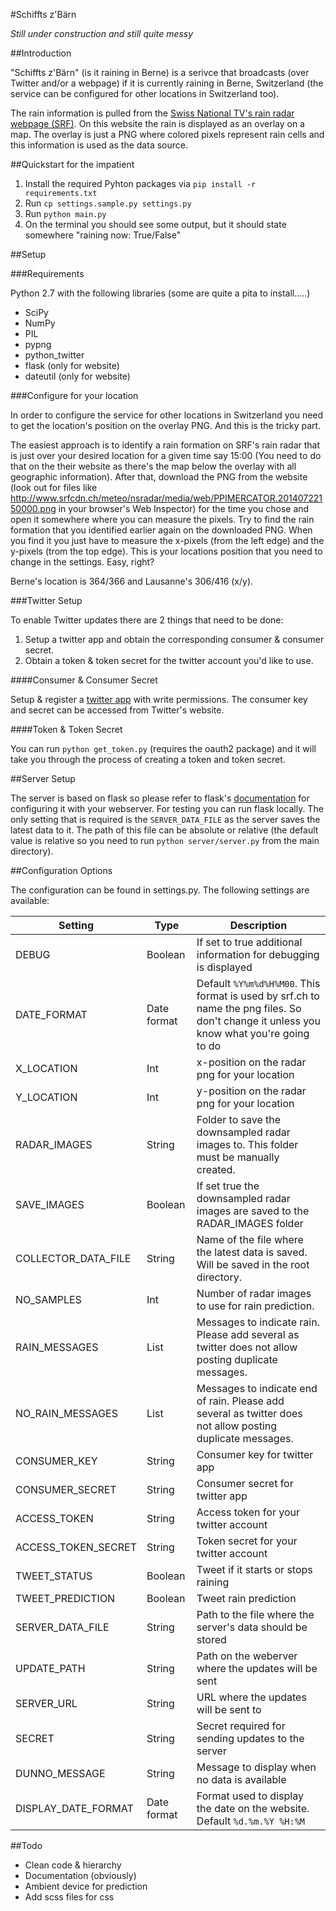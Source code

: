 #Schiffts z'Bärn

*Still under construction and still quite messy*

##Introduction

"Schiffts z'Bärn" (is it raining in Berne) is a serivce that broadcasts (over Twitter and/or a webpage) if it is currently raining in Berne, Switzerland (the service can be configured for other locations in Switzerland too).

The rain information is pulled from the [Swiss National TV's rain radar webpage (SRF)](http://www.srf.ch/meteo/radar). On this website the rain is displayed as an overlay on a map. The overlay is just a PNG where colored pixels represent rain cells and this information is used as the data source.

##Quickstart for the impatient
1. Install the required Pyhton packages via `pip install -r requirements.txt`
2. Run `cp settings.sample.py settings.py`
3. Run `python main.py`
5. On the terminal you should see some output, but it should state somewhere "raining now: True/False"

##Setup

###Requirements

Python 2.7 with the following libraries (some are quite a pita to install.....)

* SciPy
* NumPy
* PIL
* pypng
* python_twitter
* flask (only for website)
* dateutil (only for website)

###Configure for your location

In order to configure the service for other locations in Switzerland you need to get the location's position on the overlay PNG. And this is the tricky part. 

The easiest approach is to identify a rain formation on SRF's rain radar that is just over your desired location for a given time say 15:00 (You need to do that on the their website as there's the map below the overlay with all geographic information). After that, download the PNG from the website (look out for files like http://www.srfcdn.ch/meteo/nsradar/media/web/PPIMERCATOR.20140722150000.png in your browser's Web Inspector) for the time you chose and open it somewhere where you can measure the pixels. Try to find the rain formation that you identified earlier again on the downloaded PNG. When you find it you just have to measure the x-pixels (from the left edge) and the y-pixels (trom the top edge). This is your locations position that you need to change in the settings. Easy, right?

Berne's location is 364/366 and Lausanne's 306/416 (x/y).

###Twitter Setup

To enable Twitter updates there are 2 things that need to be done:

1. Setup a twitter app and obtain the corresponding consumer & consumer secret.
2. Obtain a token & token secret for the twitter account you'd like to use.

####Consumer & Consumer Secret

Setup & register a [twitter app](https://apps.twitter.com/app/new) with write permissions. The consumer key and secret can be accessed from Twitter's website.

####Token & Token Secret

You can run `python get_token.py` (requires the oauth2 package) and it will take you through the process of creating a token and token secret.

##Server Setup

The server is based on flask so please refer to flask's [documentation](http://flask.pocoo.org/docs/quickstart/#deploying-to-a-web-server) for configuring it with your webserver. For testing you can run flask locally. The only setting that is required is the `SERVER_DATA_FILE` as the server saves the latest data to it. The path of this file can be absolute or relative (the default value is relative so you need to run `python server/server.py` from the main directory).

##Configuration Options

The configuration can be found in settings.py. The following settings are available:

| Setting        | Type           | Description  |
| ------------- |-----------------| ------------|
| DEBUG      | Boolean | If set to true additional information for debugging is displayed |
| DATE_FORMAT      |   Date format   |  Default `%Y%m%d%H%M00`. This format is used by srf.ch to name the png files. So don't change it unless you know what you're going to do |
| X_LOCATION  |   Int      |   x-position on the radar png for your location |
| Y_LOCATION  |   Int      |   y-position on the radar png for your location |
| RADAR_IMAGES  |   String      |   Folder to save the downsampled radar images to. This folder must be manually created.|
| SAVE_IMAGES  |   Boolean      |   If set true the downsampled radar images are saved to the RADAR_IMAGES folder|
| COLLECTOR_DATA_FILE  |   String      |   Name of the file where the latest data is saved. Will be saved in the root directory.|
| NO_SAMPLES  |   Int      |   Number of radar images to use for rain prediction.|
| RAIN_MESSAGES  |   List      |   Messages to indicate rain. Please add several as twitter does not allow posting duplicate messages.|
| NO_RAIN_MESSAGES  |   List      |   Messages to indicate end of rain. Please add several as twitter does not allow posting duplicate messages.|
| CONSUMER_KEY  |   String      |   Consumer key for twitter app|
| CONSUMER_SECRET  |   String      |   Consumer secret for twitter app|
| ACCESS_TOKEN  |   String      |   Access token for your twitter account|
| ACCESS_TOKEN_SECRET  |   String      |   Token secret for your twitter account|
| TWEET_STATUS  |   Boolean      |   Tweet if it starts or stops raining|
| TWEET_PREDICTION  |   Boolean      |    Tweet rain prediction|
| SERVER_DATA_FILE | String | Path to the file where the server's data should be stored | 
| UPDATE_PATH | String | Path on the weberver where the updates will be sent |
| SERVER_URL | String | URL where the updates will be sent to |
| SECRET | String | Secret required for sending updates to the server |
| DUNNO_MESSAGE | String | Message to display when no data is available |
| DISPLAY_DATE_FORMAT | Date format | Format used to display the date on the website. Default `%d.%m.%Y %H:%M` |

##Todo

* Clean code & hierarchy
* Documentation (obviously)
* Ambient device for prediction
* Add scss files for css
